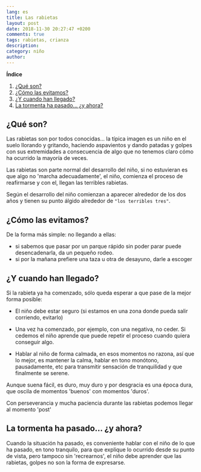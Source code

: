 ```yaml
---
lang: es
title: Las rabietas
layout: post
date: 2018-11-30 20:27:47 +0200
comments: true
tags: rabietas, crianza
description:
category: niño
author:
---
```


**Índice**
<!-- TOC depthFrom:1 insertAnchor:true orderedList:true -->

1. [¿Qué son?](#¿qué-son)
2. [¿Cómo las evitamos?](#¿cómo-las-evitamos)
3. [¿Y cuando han llegado?](#¿y-cuando-han-llegado)
4. [La tormenta ha pasado... ¿y ahora?](#la-tormenta-ha-pasado-¿y-ahora)

<!-- /TOC -->

<a id="markdown-¿qué-son" name="¿qué-son"></a>
## ¿Qué son?

Las rabietas son por todos conocidas... la típica imagen es un niño en el suelo llorando y gritando, haciendo aspavientos y dando patadas y golpes con sus extremidades a consecuencia de algo que no tenemos claro cómo ha ocurrido la mayoría de veces.

Las rabietas son parte normal del desarrollo del niño, si no estuvieran es que algo no 'marcha adecuadamente', el niño, comienza el proceso de reafirmarse y con el, llegan las terribles rabietas.

Según el desarrollo del niño comienzan a aparecer alrededor de los dos años y tienen su punto álgido alrededor de `"los terribles tres"`.

<a id="markdown-¿cómo-las-evitamos" name="¿cómo-las-evitamos"></a>
## ¿Cómo las evitamos?

De la forma más simple: no llegando a ellas:

- si sabemos que pasar por un parque rápido sin poder parar puede desencadenarla, da un pequeño rodeo.
- si por la mañana prefiere una taza u otra de desayuno, darle a escoger


<a id="markdown-¿y-cuando-han-llegado" name="¿y-cuando-han-llegado"></a>
## ¿Y cuando han llegado?

Si la rabieta ya ha comenzado, sólo queda esperar a que pase de la mejor forma posible:

- El niño debe estar seguro (si estamos en una zona donde pueda salir corriendo, evitarlo)

- Una vez ha comenzado, por ejemplo, con una negativa, no ceder. Si cedemos el niño aprende que puede repetir el proceso cuando quiera conseguir algo.

- Hablar al niño de forma calmada, en esos momentos no razona, así que lo mejor, es mantener la calma, hablar en tono monótono, pausadamente, etc para transmitir sensación de tranquilidad y que finalmente se serene.

Aunque suena fácil, es duro, muy duro y por desgracia es una época dura, que oscila de momentos 'buenos' con momentos 'duros'.

Con perseverancia y mucha paciencia durante las rabietas podemos llegar al momento 'post'

<a id="markdown-la-tormenta-ha-pasado-¿y-ahora" name="la-tormenta-ha-pasado-¿y-ahora"></a>
## La tormenta ha pasado... ¿y ahora?

Cuando la situación ha pasado, es conveniente hablar con el niño de lo que ha pasado, en tono tranquilo, para que explique lo ocurrido desde su punto de vista, pero tampoco sin 'recrearnos', el niño debe aprender que las rabietas, golpes no son la forma de expresarse.
